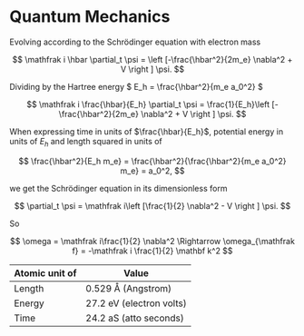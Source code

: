 # Quantum Mechanics

Evolving according to the Schrödinger equation with electron mass

$$
\mathfrak i \hbar \partial_t \psi = \left [-\frac{\hbar^2}{2m_e} \nabla^2 + V \right ] \psi.
$$

Dividing by the Hartree energy $ E_h = \frac{\hbar^2}{m_e a_0^2} $

$$
\mathfrak i \frac{\hbar}{E_h} \partial_t \psi = \frac{1}{E_h}\left [-\frac{\hbar^2}{2m_e} \nabla^2 + V \right ] \psi.
$$

When expressing time in units of $\frac{\hbar}{E_h}$, potential energy in units of $E_h$ and length squared in units of 

$$
\frac{\hbar^2}{E_h m_e} = \frac{\hbar^2}{\frac{\hbar^2}{m_e a_0^2} m_e} = a_0^2,
$$

we get the Schrödinger equation in its dimensionless form

$$
 \partial_t \psi = \mathfrak i\left [\frac{1}{2} \nabla^2 - V \right ] \psi.
$$

So 

$$
\omega = \mathfrak i\frac{1}{2} \nabla^2
\Rightarrow \omega_{\mathfrak f} = -\mathfrak i \frac{1}{2} \mathbf k^2
$$

| Atomic unit of | Value               |
|----------------|---------------------|
| Length         | 0.529 Å (Angstrom)  |
| Energy         | 27.2 eV (electron volts)  |
| Time           | 24.2 aS (atto seconds)    |




